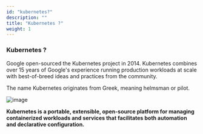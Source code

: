 ```yaml
---
id: "kubernetes?"
description: ""
title: "Kubernetes ?"
weight: 1
---
```


### **Kubernetes ?**

Google open-sourced the Kubernetes project in 2014. Kubernetes combines over 15 years of Google's experience running production workloads at scale with best-of-breed ideas and practices from the community.

The name Kubernetes originates from Greek, meaning helmsman or pilot.

![image](kubernetes3.png)

**Kubernetes is a portable, extensible, open-source platform for managing containerized workloads and services that facilitates both automation and declarative configuration.**